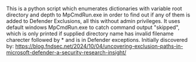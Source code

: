 This is a python script which enumerates dictionaries with variable root directory and depth to MpCmdRun.exe in order to find out if any of them is added to Defender Exclusions, all this without admin privileges.
It uses default windows MpCmdRun.exe to catch command output "skipped", which is only printed if supplied directory name has invalid filename charecter followed by * and is in Defender exceptions.
Initially discovered by: https://blog.fndsec.net/2024/10/04/uncovering-exclusion-paths-in-microsoft-defender-a-security-research-insight/

